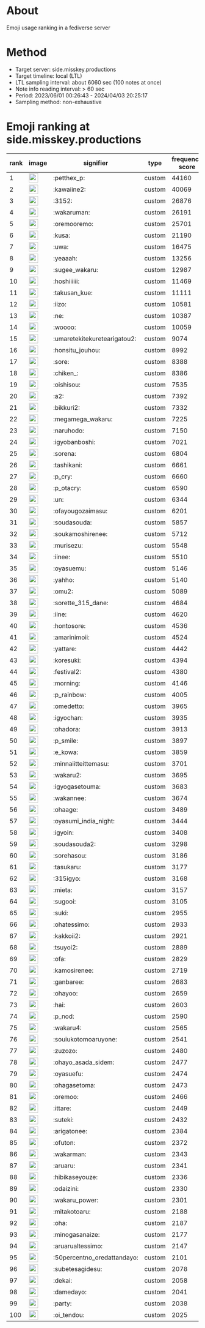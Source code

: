 # About
Emoji usage ranking in a fediverse server

# Method
- Target server: side.misskey.productions
- Target timeline: local (LTL)
- LTL sampling interval: about 6060 sec (100 notes at once)
- Note info reading interval: > 60 sec
- Period: 2023/06/01 00:26:43 - 2024/04/03 20:25:17 
- Sampling method: non-exhaustive

# Emoji ranking at side.misskey.productions

|rank|image|signifier|type|frequency score|
|----|----|----|----|----|
|1|<img height="24" src="https://side.misskey.productions/emoji/petthex_p.webp">|:petthex_p:|custom|44160|
|2|<img height="24" src="https://side.misskey.productions/emoji/kawaiine2.webp">|:kawaiine2:|custom|40069|
|3|<img height="24" src="https://side.misskey.productions/emoji/3152.webp">|:3152:|custom|26876|
|4|<img height="24" src="https://side.misskey.productions/emoji/wakaruman.webp">|:wakaruman:|custom|26191|
|5|<img height="24" src="https://side.misskey.productions/emoji/oremooremo.webp">|:oremooremo:|custom|25701|
|6|<img height="24" src="https://side.misskey.productions/emoji/kusa.webp">|:kusa:|custom|21190|
|7|<img height="24" src="https://side.misskey.productions/emoji/uwa.webp">|:uwa:|custom|16475|
|8|<img height="24" src="https://side.misskey.productions/emoji/yeaaah.webp">|:yeaaah:|custom|13256|
|9|<img height="24" src="https://side.misskey.productions/emoji/sugee_wakaru.webp">|:sugee_wakaru:|custom|12987|
|10|<img height="24" src="https://side.misskey.productions/emoji/hoshiiiiii.webp">|:hoshiiiiii:|custom|11469|
|11|<img height="24" src="https://side.misskey.productions/emoji/takusan_kue.webp">|:takusan_kue:|custom|11111|
|12|<img height="24" src="https://side.misskey.productions/emoji/iizo.webp">|:iizo:|custom|10581|
|13|<img height="24" src="https://side.misskey.productions/emoji/ne.webp">|:ne:|custom|10387|
|14|<img height="24" src="https://side.misskey.productions/emoji/woooo.webp">|:woooo:|custom|10059|
|15|<img height="24" src="https://side.misskey.productions/emoji/umaretekitekuretearigatou2.webp">|:umaretekitekuretearigatou2:|custom|9074|
|16|<img height="24" src="https://side.misskey.productions/emoji/honsitu_jouhou.webp">|:honsitu_jouhou:|custom|8992|
|17|<img height="24" src="https://side.misskey.productions/emoji/sore.webp">|:sore:|custom|8388|
|18|<img height="24" src="https://side.misskey.productions/emoji/chiken_.webp">|:chiken_:|custom|8386|
|19|<img height="24" src="https://side.misskey.productions/emoji/oishisou.webp">|:oishisou:|custom|7535|
|20|<img height="24" src="https://side.misskey.productions/emoji/a2.webp">|:a2:|custom|7392|
|21|<img height="24" src="https://side.misskey.productions/emoji/bikkuri2.webp">|:bikkuri2:|custom|7332|
|22|<img height="24" src="https://side.misskey.productions/emoji/megamega_wakaru.webp">|:megamega_wakaru:|custom|7225|
|23|<img height="24" src="https://side.misskey.productions/emoji/naruhodo.webp">|:naruhodo:|custom|7150|
|24|<img height="24" src="https://side.misskey.productions/emoji/igyobanboshi.webp">|:igyobanboshi:|custom|7021|
|25|<img height="24" src="https://side.misskey.productions/emoji/sorena.webp">|:sorena:|custom|6804|
|26|<img height="24" src="https://side.misskey.productions/emoji/tashikani.webp">|:tashikani:|custom|6661|
|27|<img height="24" src="https://side.misskey.productions/emoji/p_cry.webp">|:p_cry:|custom|6660|
|28|<img height="24" src="https://side.misskey.productions/emoji/p_otacry.webp">|:p_otacry:|custom|6590|
|29|<img height="24" src="https://side.misskey.productions/emoji/un.webp">|:un:|custom|6344|
|30|<img height="24" src="https://side.misskey.productions/emoji/ofayougozaimasu.webp">|:ofayougozaimasu:|custom|6201|
|31|<img height="24" src="https://side.misskey.productions/emoji/soudasouda.webp">|:soudasouda:|custom|5857|
|32|<img height="24" src="https://side.misskey.productions/emoji/soukamoshirenee.webp">|:soukamoshirenee:|custom|5712|
|33|<img height="24" src="https://side.misskey.productions/emoji/murisezu.webp">|:murisezu:|custom|5548|
|34|<img height="24" src="https://side.misskey.productions/emoji/iinee.webp">|:iinee:|custom|5510|
|35|<img height="24" src="https://side.misskey.productions/emoji/oyasuemu.webp">|:oyasuemu:|custom|5146|
|36|<img height="24" src="https://side.misskey.productions/emoji/yahho.webp">|:yahho:|custom|5140|
|37|<img height="24" src="https://side.misskey.productions/emoji/omu2.webp">|:omu2:|custom|5089|
|38|<img height="24" src="https://side.misskey.productions/emoji/sorette_315_dane.webp">|:sorette_315_dane:|custom|4684|
|39|<img height="24" src="https://side.misskey.productions/emoji/iine.webp">|:iine:|custom|4620|
|40|<img height="24" src="https://side.misskey.productions/emoji/hontosore.webp">|:hontosore:|custom|4536|
|41|<img height="24" src="https://side.misskey.productions/emoji/amarinimoii.webp">|:amarinimoii:|custom|4524|
|42|<img height="24" src="https://side.misskey.productions/emoji/yattare.webp">|:yattare:|custom|4442|
|43|<img height="24" src="https://side.misskey.productions/emoji/koresuki.webp">|:koresuki:|custom|4394|
|44|<img height="24" src="https://side.misskey.productions/emoji/festival2.webp">|:festival2:|custom|4380|
|45|<img height="24" src="https://side.misskey.productions/emoji/morning.webp">|:morning:|custom|4146|
|46|<img height="24" src="https://side.misskey.productions/emoji/p_rainbow.webp">|:p_rainbow:|custom|4005|
|47|<img height="24" src="https://side.misskey.productions/emoji/omedetto.webp">|:omedetto:|custom|3965|
|48|<img height="24" src="https://side.misskey.productions/emoji/igyochan.webp">|:igyochan:|custom|3935|
|49|<img height="24" src="https://side.misskey.productions/emoji/ohadora.webp">|:ohadora:|custom|3913|
|50|<img height="24" src="https://side.misskey.productions/emoji/p_smile.webp">|:p_smile:|custom|3897|
|51|<img height="24" src="https://side.misskey.productions/emoji/e_kowa.webp">|:e_kowa:|custom|3859|
|52|<img height="24" src="https://side.misskey.productions/emoji/minnaiitteittemasu.webp">|:minnaiitteittemasu:|custom|3701|
|53|<img height="24" src="https://side.misskey.productions/emoji/wakaru2.webp">|:wakaru2:|custom|3695|
|54|<img height="24" src="https://side.misskey.productions/emoji/igyogasetouma.webp">|:igyogasetouma:|custom|3683|
|55|<img height="24" src="https://side.misskey.productions/emoji/wakannee.webp">|:wakannee:|custom|3674|
|56|<img height="24" src="https://side.misskey.productions/emoji/ohaage.webp">|:ohaage:|custom|3489|
|57|<img height="24" src="https://side.misskey.productions/emoji/oyasumi_india_night.webp">|:oyasumi_india_night:|custom|3444|
|58|<img height="24" src="https://side.misskey.productions/emoji/igyoin.webp">|:igyoin:|custom|3408|
|59|<img height="24" src="https://side.misskey.productions/emoji/soudasouda2.webp">|:soudasouda2:|custom|3298|
|60|<img height="24" src="https://side.misskey.productions/emoji/sorehasou.webp">|:sorehasou:|custom|3186|
|61|<img height="24" src="https://side.misskey.productions/emoji/tasukaru.webp">|:tasukaru:|custom|3177|
|62|<img height="24" src="https://side.misskey.productions/emoji/315igyo.webp">|:315igyo:|custom|3168|
|63|<img height="24" src="https://side.misskey.productions/emoji/mieta.webp">|:mieta:|custom|3157|
|64|<img height="24" src="https://side.misskey.productions/emoji/sugooi.webp">|:sugooi:|custom|3105|
|65|<img height="24" src="https://side.misskey.productions/emoji/suki.webp">|:suki:|custom|2955|
|66|<img height="24" src="https://side.misskey.productions/emoji/ohatessimo.webp">|:ohatessimo:|custom|2933|
|67|<img height="24" src="https://side.misskey.productions/emoji/kakkoii2.webp">|:kakkoii2:|custom|2921|
|68|<img height="24" src="https://side.misskey.productions/emoji/tsuyoi2.webp">|:tsuyoi2:|custom|2889|
|69|<img height="24" src="https://side.misskey.productions/emoji/ofa.webp">|:ofa:|custom|2829|
|70|<img height="24" src="https://side.misskey.productions/emoji/kamosirenee.webp">|:kamosirenee:|custom|2719|
|71|<img height="24" src="https://side.misskey.productions/emoji/ganbaree.webp">|:ganbaree:|custom|2683|
|72|<img height="24" src="https://side.misskey.productions/emoji/ohayoo.webp">|:ohayoo:|custom|2659|
|73|<img height="24" src="https://side.misskey.productions/emoji/hai.webp">|:hai:|custom|2603|
|74|<img height="24" src="https://side.misskey.productions/emoji/p_nod.webp">|:p_nod:|custom|2590|
|75|<img height="24" src="https://side.misskey.productions/emoji/wakaru4.webp">|:wakaru4:|custom|2565|
|76|<img height="24" src="https://side.misskey.productions/emoji/souiukotomoaruyone.webp">|:souiukotomoaruyone:|custom|2541|
|77|<img height="24" src="https://side.misskey.productions/emoji/zuzozo.webp">|:zuzozo:|custom|2480|
|78|<img height="24" src="https://side.misskey.productions/emoji/ohayo_asada_sidem.webp">|:ohayo_asada_sidem:|custom|2477|
|79|<img height="24" src="https://side.misskey.productions/emoji/oyasuefu.webp">|:oyasuefu:|custom|2474|
|80|<img height="24" src="https://side.misskey.productions/emoji/ohagasetoma.webp">|:ohagasetoma:|custom|2473|
|81|<img height="24" src="https://side.misskey.productions/emoji/oremoo.webp">|:oremoo:|custom|2466|
|82|<img height="24" src="https://side.misskey.productions/emoji/ittare.webp">|:ittare:|custom|2449|
|83|<img height="24" src="https://side.misskey.productions/emoji/suteki.webp">|:suteki:|custom|2432|
|84|<img height="24" src="https://side.misskey.productions/emoji/arigatonee.webp">|:arigatonee:|custom|2384|
|85|<img height="24" src="https://side.misskey.productions/emoji/ofuton.webp">|:ofuton:|custom|2372|
|86|<img height="24" src="https://side.misskey.productions/emoji/wakarman.webp">|:wakarman:|custom|2343|
|87|<img height="24" src="https://side.misskey.productions/emoji/aruaru.webp">|:aruaru:|custom|2341|
|88|<img height="24" src="https://side.misskey.productions/emoji/hibikaseyouze.webp">|:hibikaseyouze:|custom|2336|
|89|<img height="24" src="https://side.misskey.productions/emoji/odaizini.webp">|:odaizini:|custom|2330|
|90|<img height="24" src="https://side.misskey.productions/emoji/wakaru_power.webp">|:wakaru_power:|custom|2301|
|91|<img height="24" src="https://side.misskey.productions/emoji/mitakotoaru.webp">|:mitakotoaru:|custom|2188|
|92|<img height="24" src="https://side.misskey.productions/emoji/oha.webp">|:oha:|custom|2187|
|93|<img height="24" src="https://side.misskey.productions/emoji/minogasanaize.webp">|:minogasanaize:|custom|2177|
|94|<img height="24" src="https://side.misskey.productions/emoji/aruarualtessimo.webp">|:aruarualtessimo:|custom|2147|
|95|<img height="24" src="https://side.misskey.productions/emoji/50percentno_oredattandayo.webp">|:50percentno_oredattandayo:|custom|2101|
|96|<img height="24" src="https://side.misskey.productions/emoji/subetesagidesu.webp">|:subetesagidesu:|custom|2078|
|97|<img height="24" src="https://side.misskey.productions/emoji/dekai.webp">|:dekai:|custom|2058|
|98|<img height="24" src="https://side.misskey.productions/emoji/damedayo.webp">|:damedayo:|custom|2041|
|99|<img height="24" src="https://side.misskey.productions/emoji/party.webp">|:party:|custom|2038|
|100|<img height="24" src="https://side.misskey.productions/emoji/oi_tendou.webp">|:oi_tendou:|custom|2025|
